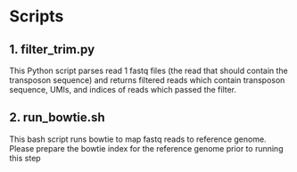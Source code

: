 # Scripts

## 1. filter_trim.py

This Python script parses read 1 fastq files (the read that should contain the transposon sequence) and returns filtered reads which contain transposon sequence, UMIs, and indices of reads which passed the filter.

## 2. run_bowtie.sh

This bash script runs bowtie to map fastq reads to reference genome. Please prepare the bowtie index for the reference genome prior to running this step